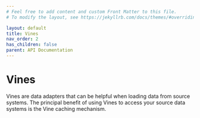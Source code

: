 ```yaml
---
# Feel free to add content and custom Front Matter to this file.
# To modify the layout, see https://jekyllrb.com/docs/themes/#overriding-theme-defaults

layout: default
title: Vines
nav_order: 2
has_children: false
parent: API Documentation
---
```


# Vines

Vines are data adapters that can be helpful when loading data from source systems. The principal benefit of using Vines to access your source data systems is the Vine caching mechanism.
